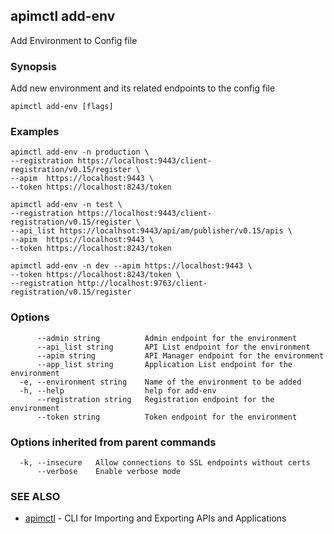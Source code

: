 ## apimctl add-env

Add Environment to Config file

### Synopsis


Add new environment and its related endpoints to the config file

```
apimctl add-env [flags]
```

### Examples

```
apimctl add-env -n production \
--registration https://localhost:9443/client-registration/v0.15/register \
--apim  https://localhost:9443 \
--token https://localhost:8243/token

apimctl add-env -n test \
--registration https://localhost:9443/client-registration/v0.15/register \
--api_list https://localhsot:9443/api/am/publisher/v0.15/apis \
--apim  https://localhost:9443 \
--token https://localhost:8243/token

apimctl add-env -n dev --apim https://localhost:9443 \
--token	https://localhost:8243/token \
--registration http://localhost:9763/client-registration/v0.15/register
```

### Options

```
      --admin string          Admin endpoint for the environment
      --api_list string       API List endpoint for the environment
      --apim string           API Manager endpoint for the environment
      --app_list string       Application List endpoint for the environment
  -e, --environment string    Name of the environment to be added
  -h, --help                  help for add-env
      --registration string   Registration endpoint for the environment
      --token string          Token endpoint for the environment
```

### Options inherited from parent commands

```
  -k, --insecure   Allow connections to SSL endpoints without certs
      --verbose    Enable verbose mode
```

### SEE ALSO
* [apimctl](apimctl.md)	 - CLI for Importing and Exporting APIs and Applications

